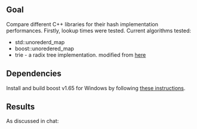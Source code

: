 ## Goal

Compare different C++ libraries for their hash implementation performances. Firstly, lookup times were tested.
Current algorithms tested:

 * std::unorederd_map
 * boost::unoredered_map
 * trie  - a radix tree implementation. modified from [here](https://github.com/kephir4eg/trie)
 
 ## Dependencies
 
 Install and build boost v1.65 for Windows by following [these instructions](http://www.boost.org/doc/libs/1_65_0/more/getting_started/windows.html#build-from-the-visual-studio-ide).
 
 ## Results
 
 As discussed in chat:
 
 

